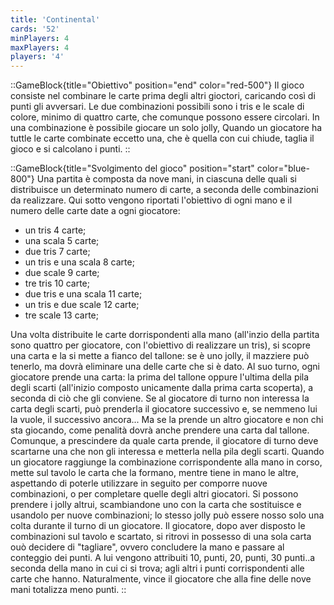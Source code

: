 ```yaml
---
title: 'Continental'
cards: '52'
minPlayers: 4
maxPlayers: 4
players: '4'
---
```


::GameBlock{title="Obiettivo" position="end" color="red-500"}
Il gioco consiste nel combinare le carte prima degli altri gioctori, caricando così di punti gli avversari.
Le due combinazioni possibili sono i tris e le scale di colore, minimo di quattro carte, che comunque possono essere circolari. In una combinazione è possibile giocare un solo jolly,
Quando un giocatore ha tuttle le carte combinate eccetto una, che è quella con cui chiude, taglia il gioco e si calcolano i punti.
::

::GameBlock{title="Svolgimento del gioco" position="start" color="blue-800"}
Una partita è composta da nove mani, in ciascuna delle quali si distribuisce un determinato numero di carte, a seconda delle combinazioni da realizzare. Qui sotto vengono riportati l'obiettivo di ogni mano e il numero delle carte date a ogni giocatore:

- un tris              4 carte;
- una scala            5 carte;
- due tris             7 carte;
- un tris e una scala  8 carte;
- due scale            9 carte;
- tre tris             10 carte;
- due tris e una scala 11 carte;
- un tris e due scale  12 carte;
- tre scale             13 carte;

Una volta distribuite le carte dorrispondenti alla mano (all'inzio della partita sono quattro per giocatore, con l'obiettivo di realizzare un tris), si scopre una carta e la si mette a fianco del tallone: se è uno jolly, il mazziere può tenerlo, ma dovrà eliminare una delle carte che si è dato.
Al suo turno, ogni giocatore prende una carta: la prima del tallone oppure l'ultima della pila degli scarti (all'inizio composto unicamente dalla prima carta scoperta), a seconda di ciò che gli conviene. Se al giocatore di turno non interessa la carta degli scarti, può prenderla il giocatore successivo e, se nemmeno lui la vuole, il successivo ancora... Ma se la prende un altro giocatore e non chi sta giocando, come penalità dovrà anche prendere una carta dal tallone.
Comunque, a prescindere da quale carta prende, il giocatore di turno deve scartarne una che non gli interessa e metterla nella pila degli scarti.
Quando un giocatore raggiunge la combinazione corrispondente alla mano in corso, mette sul tavolo le carta che la formano, mentre tiene in mano le altre, aspettando di poterle utilizzare in seguito per comporre nuove combinazioni, o per completare quelle degli altri giocatori. Si possono prendere i jolly altrui, scambiandone uno con la carta che sostituisce e usandolo per nuove combinazioni; lo stesso jolly può essere nosso solo una colta durante il turno di un giocatore.
Il giocatore, dopo aver disposto le combinazioni sul tavolo e scartato, si ritrovi in possesso di una sola carta ouò decidere di "tagliare", ovvero concludere la mano e passare al conteggio dei punti. A lui vengono attribuiti 10, punti, 20, punti, 30 punti..a seconda della mano in cui ci si trova; agli altri i punti corrispondenti alle carte che hanno.
Naturalmente, vince il giocatore che alla fine delle nove mani totalizza meno punti.
::
